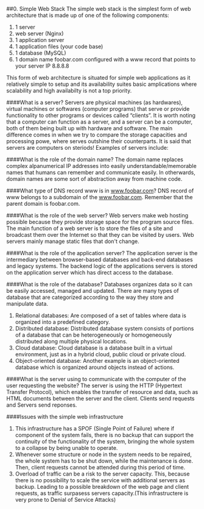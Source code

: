 ##0. Simple Web Stack
The simple web stack is the simplest form of web architecture that is made up of one of the following components:
1. 1 server
2.  web server (Nginx)
3. 1 application server
4. 1 application files (your code base)
5. 1 database (MySQL)
6. 1 domain name foobar.com configured with a www record that points to your server IP 8.8.8.8

This form of web architecture is situated for simple web applications as it relatively simple to setup and  its availability suites basic amplications where scalability and high availabilty is not a top priority. 

####What is a server?
Servers are physical machines (as hardwares), virtual machines or softwares (computer programs) that serve or provide functionality to other programs or devices called “clients”. 
It is worth noting that a computer can function as a server, and a server can be a computer, both of them being built up with hardware and software. The main difference comes in when we try to compare the storage capacities and processing powe, where serves outshine their counterparts. It is said that servers are computers on steriods!
Examples of servers include: 

####What is the role of the domain name?
The domain name  replaces complex alpanumerical IP addresses  into easily understandable/memorable names that humans can remember and communicate easily. In otherwards, domain names are some sort of abstraction away from machine code. 

####What type of DNS record www is in www.foobar.com?
DNS record of www belongs to a subdomain of the www.foobar.com.  Remember that the parent domain  is foobar.com. 

####What is the role of the web server?
Web servers make web hosting possible because they provide storage space for the  program source files. The main function of a web server is to store the files of a site and broadcast them over the Internet so that they can be visited by users. Web servers mainly manage static files that don't change. 

####What is the role of the application server?
The application server is the intermediary between browser-based databases and back-end databases and legacy systems. The backend logic of the applications servers is stored on the application server which has direct access to the database. 

####What is the role of the database?
Databases organizes data so  it can be easily accessed, managed and updated. There are many types of database that are categorized according to the way they store and manipulate data. 

1. Relational databases: Are composed of a set of tables where data is organized into a predefined category. 
2. Distributed database: Distributed database system consists of portions of a database that can be heterogeneously or homogeneously distributed along multiple physical locations.
3. Cloud database: Cloud database is a database built in a virtual environment, just as in a hybrid cloud, public cloud or private cloud.
4. Object-oriented database: Another example is an object-oriented database which is organized around objects instead of actions. 

####What is the server using to communicate with the computer of the user requesting the website?
The server is using the HTTP (Hypertext Transfer Protocol), which enables the transfer of resource and data, such as HTML documents between the server and the client.  Clients send requests and Servers send reponses. 

####Issues with the simple web infrastructure
1. This infrastructure has a SPOF (Single Point of Failure) where if component of the system fails, there is no backup that can support the continuity of the functionality of the system, bringing the whole system to a collapse by being unable to operate.
2. Whenever some structure or node in the system needs to be repaired, the whole system has to be shut down, while the maintenance is done. Then, client requests cannot be attended during this period of time.
3. Overload of traffic can be a risk to the server capacity. This, because there is no possibility to scale the service with additional servers as backup. Leading to a possible breakdown of the web page and client requests, as traffic surpasess servers capacity.(This infrastructere is very prone to Denial of Service Attacks)


